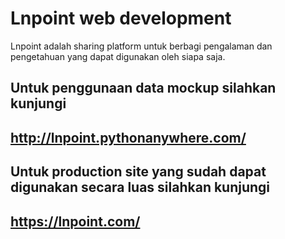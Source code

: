 # Lnpoint web development

Lnpoint adalah sharing platform untuk berbagi pengalaman dan pengetahuan yang dapat digunakan oleh siapa saja.


## Untuk penggunaan data mockup silahkan kunjungi
## http://lnpoint.pythonanywhere.com/


## Untuk production site yang sudah dapat digunakan secara luas silahkan kunjungi
## https://lnpoint.com/
